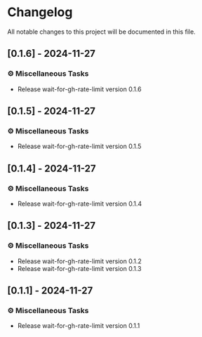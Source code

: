 # Changelog

All notable changes to this project will be documented in this file.

## [0.1.6] - 2024-11-27

### ⚙️ Miscellaneous Tasks

- Release wait-for-gh-rate-limit version 0.1.6

## [0.1.5] - 2024-11-27

### ⚙️ Miscellaneous Tasks

- Release wait-for-gh-rate-limit version 0.1.5

## [0.1.4] - 2024-11-27

### ⚙️ Miscellaneous Tasks

- Release wait-for-gh-rate-limit version 0.1.4

## [0.1.3] - 2024-11-27

### ⚙️ Miscellaneous Tasks

- Release wait-for-gh-rate-limit version 0.1.2
- Release wait-for-gh-rate-limit version 0.1.3

## [0.1.1] - 2024-11-27

### ⚙️ Miscellaneous Tasks

- Release wait-for-gh-rate-limit version 0.1.1

<!-- generated by git-cliff -->
